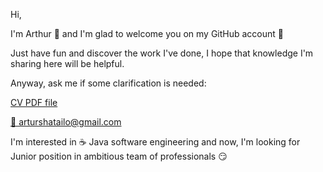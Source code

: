 <p>Hi,</p>
<p>I'm Arthur 👋 and I'm glad to welcome you on my GitHub account 🙂</p>
<p>Just have fun and discover the work I've done, I hope that knowledge I'm sharing here will be helpful.</p>
<p>Anyway, ask me if some clarification is needed: </p>

<a href="https://github.com/ArturShatailo/ArturShatailo/blob/main/CV_Software_engineer_java_Artur_Shatailo_ph.pdf">CV PDF file</a>
<p></p>
<a href="mailto:arturshatailo@gmail.com">📧 arturshatailo@gmail.com</a>
<p></p>
I'm interested in ☕️ Java software engineering and now, I'm looking for Junior position in ambitious team of professionals 😏 
